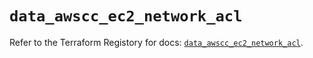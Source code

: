 # `data_awscc_ec2_network_acl`

Refer to the Terraform Registory for docs: [`data_awscc_ec2_network_acl`](https://registry.terraform.io/providers/hashicorp/awscc/0.70.0/docs/data-sources/ec2_network_acl).
